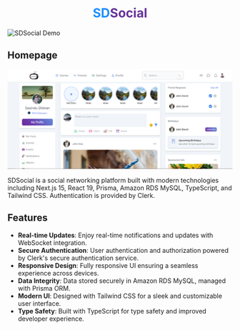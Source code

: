 # <div align="center"><span style="color:dodgerblue;">SD</span><span style="color:rebeccapurple;">Social</span></div>

![SDSocial Demo](demo.gif)

## Homepage
![](https://github.com/e19465/next-15-social-media/blob/main/public/screenshot.PNG?raw=true)

SDSocial is a social networking platform built with modern technologies including Next.js 15, React 19, Prisma, Amazon RDS MySQL, TypeScript, and Tailwind CSS. Authentication is provided by Clerk.

## Features

- **Real-time Updates**: Enjoy real-time notifications and updates with WebSocket integration.
- **Secure Authentication**: User authentication and authorization powered by Clerk's secure authentication service.
- **Responsive Design**: Fully responsive UI ensuring a seamless experience across devices.
- **Data Integrity**: Data stored securely in Amazon RDS MySQL, managed with Prisma ORM.
- **Modern UI**: Designed with Tailwind CSS for a sleek and customizable user interface.
- **Type Safety**: Built with TypeScript for type safety and improved developer experience.

